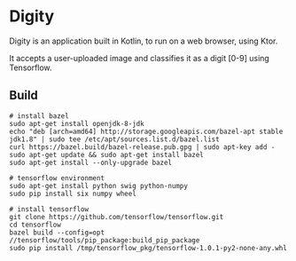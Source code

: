 # Digity

Digity is an application built in Kotlin, to run on a web browser, using Ktor.

It accepts a user-uploaded image and classifies it as a digit [0-9] using Tensorflow.

## Build

    # install bazel
    sudo apt-get install openjdk-8-jdk
    echo "deb [arch=amd64] http://storage.googleapis.com/bazel-apt stable jdk1.8" | sudo tee /etc/apt/sources.list.d/bazel.list
    curl https://bazel.build/bazel-release.pub.gpg | sudo apt-key add -
    sudo apt-get update && sudo apt-get install bazel
    sudo apt-get install --only-upgrade bazel
    
    # tensorflow environment
    sudo apt-get install python swig python-numpy
    sudo pip install six numpy wheel
    
    # install tensorflow
    git clone https://github.com/tensorflow/tensorflow.git
    cd tensorflow
    bazel build --config=opt //tensorflow/tools/pip_package:build_pip_package
    sudo pip install /tmp/tensorflow_pkg/tensorflow-1.0.1-py2-none-any.whl